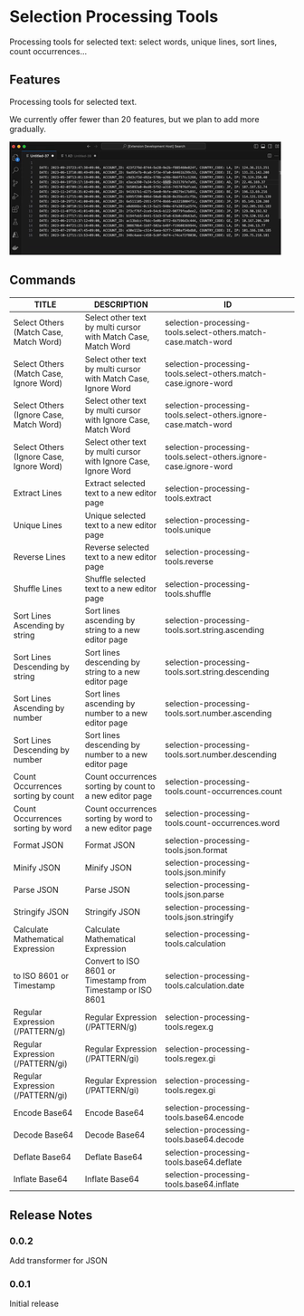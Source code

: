 # Selection Processing Tools

Processing tools for selected text: select words, unique lines, sort lines, count occurrences...

## Features

Processing tools for selected text.

We currently offer fewer than 20 features, but we plan to add more gradually.

![sample count occurrences](images/sample-count-occurrences.gif)

## Commands

| TITLE                                    | DESCRIPTION                                                     | ID                                                               |
| ---------------------------------------- | --------------------------------------------------------------- | ---------------------------------------------------------------- |
| Select Others (Match Case, Match Word)   | Select other text by multi cursor with Match Case, Match Word   | selection-processing-tools.select-others.match-case.match-word   |
| Select Others (Match Case, Ignore Word)  | Select other text by multi cursor with Match Case, Ignore Word  | selection-processing-tools.select-others.match-case.ignore-word  |
| Select Others (Ignore Case, Match Word)  | Select other text by multi cursor with Ignore Case, Match Word  | selection-processing-tools.select-others.ignore-case.match-word  |
| Select Others (Ignore Case, Ignore Word) | Select other text by multi cursor with Ignore Case, Ignore Word | selection-processing-tools.select-others.ignore-case.ignore-word |
| Extract Lines                            | Extract selected text to a new editor page                      | selection-processing-tools.extract                               |
| Unique Lines                             | Unique selected text to a new editor page                       | selection-processing-tools.unique                                |
| Reverse Lines                            | Reverse selected text to a new editor page                      | selection-processing-tools.reverse                               |
| Shuffle Lines                            | Shuffle selected text to a new editor page                      | selection-processing-tools.shuffle                               |
| Sort Lines Ascending by string           | Sort lines ascending by string to a new editor page             | selection-processing-tools.sort.string.ascending                 |
| Sort Lines Descending by string          | Sort lines descending by string to a new editor page            | selection-processing-tools.sort.string.descending                |
| Sort Lines Ascending by number           | Sort lines ascending by number to a new editor page             | selection-processing-tools.sort.number.ascending                 |
| Sort Lines Descending by number          | Sort lines descending by number to a new editor page            | selection-processing-tools.sort.number.descending                |
| Count Occurrences sorting by count       | Count occurrences sorting by count to a new editor page         | selection-processing-tools.count-occurrences.count               |
| Count Occurrences sorting by word        | Count occurrences sorting by word to a new editor page          | selection-processing-tools.count-occurrences.word                |
| Format JSON                              | Format JSON                                                     | selection-processing-tools.json.format                           |
| Minify JSON                              | Minify JSON                                                     | selection-processing-tools.json.minify                           |
| Parse JSON                               | Parse JSON                                                      | selection-processing-tools.json.parse                            |
| Stringify JSON                           | Stringify JSON                                                  | selection-processing-tools.json.stringify                        |
| Calculate Mathematical Expression        | Calculate Mathematical Expression                               | selection-processing-tools.calculation                           |
| to ISO 8601 or Timestamp                 | Convert to ISO 8601 or Timestamp from Timestamp or ISO 8601     | selection-processing-tools.calculation.date                      |
| Regular Expression (/PATTERN/g)          | Regular Expression (/PATTERN/g)                                 | selection-processing-tools.regex.g                               |
| Regular Expression (/PATTERN/gi)         | Regular Expression (/PATTERN/gi)                                | selection-processing-tools.regex.gi                              |
| Regular Expression (/PATTERN/gi)         | Regular Expression (/PATTERN/gi)                                | selection-processing-tools.regex.gi                              |
| Encode Base64                            | Encode Base64                                                   | selection-processing-tools.base64.encode                         |
| Decode Base64                            | Decode Base64                                                   | selection-processing-tools.base64.decode                         |
| Deflate Base64                           | Deflate Base64                                                  | selection-processing-tools.base64.deflate                        |
| Inflate Base64                           | Inflate Base64                                                  | selection-processing-tools.base64.inflate                        |

## Release Notes

### 0.0.2

Add transformer for JSON

### 0.0.1

Initial release
